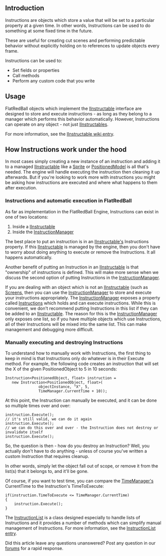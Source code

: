 ## Introduction

Instructions are objects which store a value that will be set to a particular property at a given time. In other words, Instructions can be used to do something at some fixed time in the future.

These are useful for creating cut scenes and performing predictable behavior without explicitly holding on to references to update objects every frame.

Instructions can be used to:

-   Set fields or properties
-   Call methods
-   Perform any custom code that you write

## Usage

FlatRedBall objects which implement the [IInstructable](/frb/docs/index.php?title=FlatRedBall.Instructions.IInstructable.md "FlatRedBall.Instructions.IInstructable") interface are designed to store and execute instructions - as long as they belong to a manager which performs this behavior automatically. However, Instructions can operate on any object - not just [IInstructables](/frb/docs/index.php?title=FlatRedBall.Instructions.IInstructable.md "FlatRedBall.Instructions.IInstructable").

For more information, see the [IInstructable wiki entry](/frb/docs/index.php?title=FlatRedBall.Instructions.IInstructable.md "FlatRedBall.Instructions.IInstructable").

## How Instructions work under the hood

In most cases simply creating a new instance of an instruction and adding it to a managed [IInstructable](/frb/docs/index.php?title=FlatRedBall.Instructions.IInstructable.md "FlatRedBall.Instructions.IInstructable") like a [Sprite](/frb/docs/index.php?title=FlatRedBall.Sprite.md "FlatRedBall.Sprite") or [PositionedModel](/frb/docs/index.php?title=FlatRedBall.Graphics.Model.PositionedModel.md "FlatRedBall.Graphics.Model.PositionedModel") is all that's needed. The engine will handle executing the instruction then cleaning it up afterwards. But if you're looking to work more with instructions you might be asking how instructions are executed and where what happens to them after execution.

### Instructions and automatic execution in FlatRedBall

As far as implementation in the FlatRedBall Engine, Instructions can exist in one of two locations:

1.  Inside a [IInstructable](/frb/docs/index.php?title=FlatRedBall.Instructions.IInstructable.md "FlatRedBall.Instructions.IInstructable")
2.  Inside the [InstructionManager](/frb/docs/index.php?title=FlatRedBall.Instructions.Instructions.InstructionManager&action=edit&redlink=1.md "FlatRedBall.Instructions.Instructions.InstructionManager (page does not exist)")

The best place to put an instruction is in an [IInstructable's](/frb/docs/index.php?title=FlatRedBall.Instructions.IInstructable.md "FlatRedBall.Instructions.IInstructable") Instructions property. If this [IInstructable](/frb/docs/index.php?title=FlatRedBall.Instructions.IInstructable.md "FlatRedBall.Instructions.IInstructable") is managed by the engine, then you don't have to worry about doing anything to execute or remove the Instructions. It all happens automatically.

Another benefit of putting an Instruction in an [IInstructable](/frb/docs/index.php?title=FlatRedBall.Instructions.IInstructable.md "FlatRedBall.Instructions.IInstructable") is that "ownership" of instructions is defined. This will make more sense when we discuss the second option of putting Instructions in the [InstructionManager](/frb/docs/index.php?title=FlatRedBall.Instructions.Instructions.InstructionManager&action=edit&redlink=1.md "FlatRedBall.Instructions.Instructions.InstructionManager (page does not exist)").

If you are dealing with an object which is not an [IInstructable](/frb/docs/index.php?title=FlatRedBall.Instructions.IInstructable.md "FlatRedBall.Instructions.IInstructable") (such as [Screens](/frb/docs/index.php?title=Screen.md "Screen"), then you can use the [InstructionManager](/frb/docs/index.php?title=FlatRedBall.Instructions.Instructions.InstructionManager&action=edit&redlink=1.md "FlatRedBall.Instructions.Instructions.InstructionManager (page does not exist)") to store and execute your instructions appropriately. The [InstructionManager](/frb/docs/index.php?title=FlatRedBall.Instructions.Instructions.InstructionManager&action=edit&redlink=1.md "FlatRedBall.Instructions.Instructions.InstructionManager (page does not exist)") exposes a property called [Instructions](/frb/docs/index.php?title=FlatRedBall.Instructions.InstructionManager.Instructions.md "FlatRedBall.Instructions.InstructionManager.Instructions") which holds and can execute instructions. While this is convenient, we don't recommend putting Instructions in this list if they can be added to an [IInstructable](/frb/docs/index.php?title=FlatRedBall.Instructions.IInstructable.md "FlatRedBall.Instructions.IInstructable"). The reason for this is the [InstructionManager](/frb/docs/index.php?title=FlatRedBall.Instructions.Instructions.InstructionManager&action=edit&redlink=1.md "FlatRedBall.Instructions.Instructions.InstructionManager (page does not exist)") only exposes one list, so if you have multiple objects which use Instructions, all of their Instructions will be mixed into the same list. This can make management and debugging more difficult.

### Manually executing and destroying Instructions

To understand how to manually work with Instructions, the first thing to keep in mind is that Instructions only do whatever is in their Execute method. For example, the following code creates an instruction that will set the X of the given PositionedObject to 5 in 10 seconds:

    Instruction<PositionedObject, float> instruction = 
       new Instruction<PositionedObject, float>(
                   objectInstance, "X", 5, 
                   TimeManager.CurrentTime + 10));

At this point, the Instruction can manually be executed, and it can be done so multiple times over and over:

    instruction.Execute();
    // it's still valid, we can do it again
    instruction.Execute();
    // we can do this over and over - the Instruction does not destroy or invalidate itself
    instruction.Execute();

So, the question is then - how do you destroy an Instruction? Well, you actually don't have to do anything - unless of course you've written a custom Instruction that requires cleanup.

In other words, simply let the object fall out of scope, or remove it from the list(s) that it belongs to, and it'll be gone.

Of course, if you want to test time, you can compare the [TimeManager's](/frb/docs/index.php?title=FlatRedBall.TimeManager.md "FlatRedBall.TimeManager") CurrentTime to the Instruction's TimeToExecute:

    if(instruction.TimeToExecute <= TimeManager.CurrentTime)
    {
        instruction.Execute();
    }

The [InstructionList](/frb/docs/index.php?title=FlatRedBall.Instructions.InstructionList.md "FlatRedBall.Instructions.InstructionList") is a class designed especially to handle lists of Instructions and it provides a number of methods which can simplify manual management of Instructions. For more information, see the [InstructionList entry](/frb/docs/index.php?title=FlatRedBall.Instructions.InstructionList.md "FlatRedBall.Instructions.InstructionList").

Did this article leave any questions unanswered? Post any question in our [forums](/frb/forum.md) for a rapid response.
